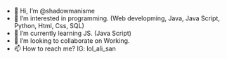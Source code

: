 - 👋 Hi, I’m @shadowmanisme
- 👀 I’m interested in programming. (Web developming, Java, Java Script, Python, Html, Css, SQL)
- 🌱 I’m currently learning JS. (Java Script)
- 💞️ I’m looking to collaborate on Working.
- 📫 How to reach me? IG: lol_ali_san

<!---
shadowmanisme/shadowmanisme is a ✨ special ✨ repository because its `README.md` (this file) appears on your GitHub profile.
You can click the Preview link to take a look at your changes.
--->

